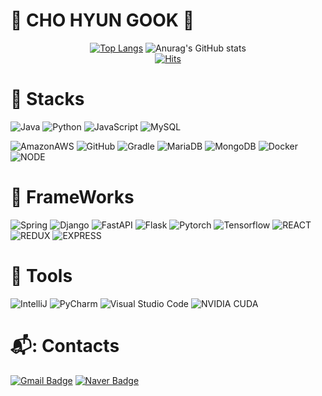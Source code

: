 # 🎇 CHO HYUN GOOK 🎇 
<div align=center>

	


[![Top Langs](https://github-readme-stats.vercel.app/api/top-langs/?username=ChoHyunGook)](https://github.com/anuraghazra/github-readme-stats)
![Anurag's GitHub stats](https://github-readme-stats.vercel.app/api?username=ChoHyunGook&show_icons=true&theme=transparent)<br/>
[![Hits](https://hits.seeyoufarm.com/api/count/incr/badge.svg?url=https%3A%2F%2FChoHyunGook%2Fgjbae1212%2Fhit-counter&count_bg=%2348494F&title_bg=%23F6FF6E&icon=&icon_color=%23946037&title=hits&edge_flat=false)](https://hits.seeyoufarm.com)

	
  </div>


# 💪 Stacks
![Java](https://img.shields.io/badge/java-007396?style=for-the-badge&logo=java&logoColor=white)
![Python](https://img.shields.io/badge/Python-3776AB.svg?style=for-the-badge&logo=Python&logoColor=white)
![JavaScript](https://img.shields.io/badge/javascript-F7DF1E?style=for-the-badge&logo=javascript&logoColor=black)
![MySQL](https://img.shields.io/badge/mysql-4479A1?style=for-the-badge&logo=mysql&logoColor=white)

![AmazonAWS](https://img.shields.io/badge/AmazonAWS-232F3E?style=for-the-badge&logo=amazonaws&logoColor=white)
![GitHub](https://img.shields.io/badge/github-181717?style=for-the-badge&logo=github&logoColor=white)
![Gradle](https://img.shields.io/badge/gradle-02303A?style=for-the-badge&logo=gradle&logoColor=white)
![MariaDB](https://img.shields.io/badge/MariaDB-003545.svg?style=for-the-badge&logo=MariaDB&logoColor=white)
![MongoDB](https://img.shields.io/badge/MongoDB-47A248.svg?style=for-the-badge&logo=MongoDB&logoColor=white)
![Docker](https://img.shields.io/badge/docker-2496ED?style=for-the-badge&logo=docker&logoColor=white)
![NODE](https://img.shields.io/badge/NODE-339933?style=for-the-badge&logo=Node.js&logoColor=white)

# 🎡 FrameWorks
![Spring](https://img.shields.io/badge/spring-6DB33F?style=for-the-badge&logo=spring&logoColor=white)
![Django](https://img.shields.io/badge/django-092E20?style=for-the-badge&logo=django&logoColor=white)
![FastAPI](https://img.shields.io/badge/FastAPI-009688?style=for-the-badge&logo=FastAPI&logoColor=white)
![Flask](https://img.shields.io/badge/Flask-000000?style=for-the-badge&logo=Flask&logoColor=white)
![Pytorch](https://img.shields.io/badge/Pytorch-EE4C2C?style=for-the-badge&logo=pytorch&logoColor=white)
![Tensorflow](https://img.shields.io/badge/Tensorflow-FF6F00?style=for-the-badge&logo=Tensorflow&logoColor=white)
![REACT](https://img.shields.io/badge/react-61DAFB?style=for-the-badge&logo=react&logoColor=white)
![REDUX](https://img.shields.io/badge/REDUX-764ABC?style=for-the-badge&logo=Redux&logoColor=white)
![EXPRESS](https://img.shields.io/badge/EXPRESS-000000?style=for-the-badge&logo=Express&logoColor=white)


# 🎨 Tools
![IntelliJ](https://img.shields.io/badge/IntelliJ-000000.svg?&style=for-the-badge&logo=IntelliJIDEA&logoColor=white)
![PyCharm](https://img.shields.io/badge/PyCharm-76D04B.svg?&style=for-the-badge&logo=PyCharm&logoColor=white)
![Visual Studio Code](https://img.shields.io/badge/Visual%20Studio%20Code-007ACC.svg?&style=for-the-badge&logo=Visual%20Studio%20Code&logoColor=white)
![NVIDIA CUDA](https://img.shields.io/badge/NVIDIA%20CUDA-76B900.svg?&style=for-the-badge&logo=NVIDIA&logoColor=white)

# 📬: Contacts
[![Gmail Badge](https://img.shields.io/badge/Gmail-d14836?style=flat-square&logo=Gmail&logoColor=white&link=mailto:whgusrnr7795@gmail.com)](mailto:whgusrnr7795@gmail.com)
[![Naver Badge](https://img.shields.io/badge/Naver-03C75A?style=flat-square&logo=Naver&logoColor=white&link=mailto:danielcho5545@naver.com)](mailto:danielcho5545@naver.com)


